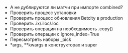 * А не дублируются ли матчи при импорте combined?
* Проверить процесс установки
* Проверить процесс обновления Betcity в production
* Проверить .ix/.iloc/.loc
* Проверить операции на необходимость .copy()
* Проверить операции c ignore_index=True
* Пересмотреть наборы _pick
* *args, **kwargs в конструкторах и super
